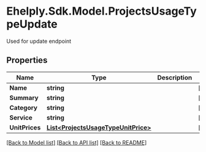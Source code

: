 # Ehelply.Sdk.Model.ProjectsUsageTypeUpdate
Used for update endpoint

## Properties

Name | Type | Description | Notes
------------ | ------------- | ------------- | -------------
**Name** | **string** |  | [optional] 
**Summary** | **string** |  | [optional] 
**Category** | **string** |  | [optional] 
**Service** | **string** |  | [optional] 
**UnitPrices** | [**List&lt;ProjectsUsageTypeUnitPrice&gt;**](ProjectsUsageTypeUnitPrice.md) |  | [optional] 

[[Back to Model list]](../README.md#documentation-for-models) [[Back to API list]](../README.md#documentation-for-api-endpoints) [[Back to README]](../README.md)

